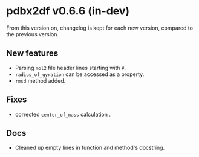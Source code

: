 # pdbx2df v0.6.6 (in-dev)

From this version on, changelog is kept for each new version, compared to the previous version.

## New features
- Parsing `mol2` file header lines starting with `#`.
- `radius_of_gyration` can be accessed as a property.
- `rmsd` method added.

## Fixes
- corrected `center_of_mass` calculation .

## Docs
- Cleaned up empty lines in function and method's docstring.

